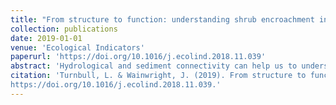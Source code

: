 ```yaml
---
title: "From structure to function: understanding shrub encroachment in drylands using hydrological and sediment connectivity."
collection: publications
date: 2019-01-01
venue: 'Ecological Indicators'
paperurl: 'https://doi.org/10.1016/j.ecolind.2018.11.039'
abstract: 'Hydrological and sediment connectivity can help us to understand better how physical and process-based linkages govern ecogeomorphic feedbacks and identify locations where degradation is likely to be pronounced. In this study we investigate how hydrological and sediment connectivity affect ecogeomorphic feedbacks in transitional landscapes. We propose a novel approach, the Relative Connectivity Index (RCI), to quantify landscape connectivity which explicitly integrates structural measures of landscape connectivity (SC) with functional measures of hydrological and sediment connectivity (FC) that are derived from runoff and sediment-transport modelling. We use the RCI calculated for runoff (RCIH) and sediment (RCIS) to identify locations and times when functional connectivity exceeds structural connectivity thresholds – where land degradation is likely to be pronounced – and explore how these thresholds are affected by rainfall-event size and antecedent soil-moisture content. We find that there are non-linear increases in RCIH values with an increase in shrub cover, which suggest that ecogeomorphic feedbacks become more important in modifying system structure and function during late stages of shrub encroachment. Thresholds of sediment connectivity appear to be directly related to thresholds of hydrological connectivity, although rainsplash appears to be an important mechanism in creating connected sediment transport where there is no connected runoff. High RCIH values are most widely distributed for the largest (45 mm) rainfall event, whilst high RCIS values are observed to some extent across all stages of the grass to shrub transition for rainfall events as small as 10 mm. Whilst particularly large events have a low return period, they appear to be particularly instrumental in shaping ecogeomorphic feedbacks that are likely to drive catastrophic shifts in ecosystem state. The strength of the indicator approach used here is that it enables identification of regions with pronounced ecogeomorphic feedbacks, which act as potential trigger points for catastrophic shifts in ecosystem state, and thus, we demonstrate how the static limitations of existing approaches to developing connectivity indices may be overcome. The dynamic RCI allows the evaluation of the vulnerability or resilience of a particular system to variable driving mechanisms. The RCI can therefore be used to guide management interventions aimed at reducing or mitigating undesirable ecosystem state change, by focussing on specific locations/regions with high RCI values, to prevent further chances in system structure and function and to maximise the provision of ecosystem services.'
citation: 'Turnbull, L. & Wainwright, J. (2019). From structure to function: understanding shrub encroachment in drylands using hydrological and sediment connectivity. Ecological Indicators 98: 608-618 
https://doi.org/10.1016/j.ecolind.2018.11.039.'
---
```

